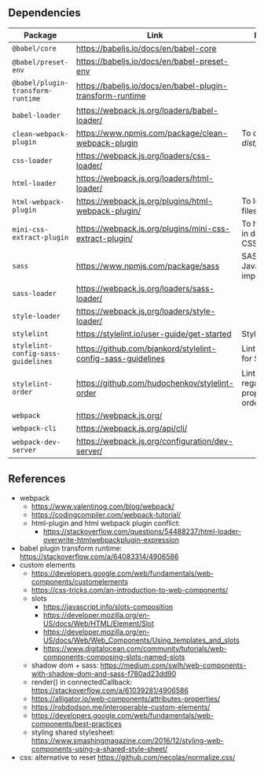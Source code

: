 ## Dependencies

| Package                            | Link                                                         | Purpose                                  |
| ---------------------------------- | ------------------------------------------------------------ | ---------------------------------------- |
| `@babel/core`                      | https://babeljs.io/docs/en/babel-core                        |                                          |
| `@babel/preset-env`                | https://babeljs.io/docs/en/babel-preset-env                  |                                          |
| `@babel/plugin-transform-runtime`  | https://babeljs.io/docs/en/babel-plugin-transform-runtime    |                                          |
| `babel-loader`                     | https://webpack.js.org/loaders/babel-loader/                 |                                          |
| `clean-webpack-plugin`             | https://www.npmjs.com/package/clean-webpack-plugin           | To clean the _dist/_ folder              |
| `css-loader`                       | https://webpack.js.org/loaders/css-loader/                   |                                          |
| `html-loader`                      | https://webpack.js.org/loaders/html-loader/                  |                                          |
| `html-webpack-plugin`              | https://webpack.js.org/plugins/html-webpack-plugin/          | To load HTML files templates             |
| `mini-css-extract-plugin`          | https://webpack.js.org/plugins/mini-css-extract-plugin/      | To have styles in dedicated CSS files    |
| `sass`                             | https://www.npmjs.com/package/sass                           | SASS JavaScript implementation           |
| `sass-loader`                      | https://webpack.js.org/loaders/sass-loader/                  |                                          |
| `style-loader`                     | https://webpack.js.org/loaders/style-loader/                 |                                          |
| `stylelint`                        | https://stylelint.io/user-guide/get-started                  | Style linting                            |
| `stylelint-config-sass-guidelines` | https://github.com/bjankord/stylelint-config-sass-guidelines | Linting rules for SASS                   |
| `stylelint-order`                  | https://github.com/hudochenkov/stylelint-order               | Linting rules regarding properties order |
| `webpack`                          | https://webpack.js.org/                                      |                                          |
| `webpack-cli`                      | https://webpack.js.org/api/cli/                              |                                          |
| `webpack-dev-server`               | https://webpack.js.org/configuration/dev-server/             |                                          |

## References

- webpack
  - https://www.valentinog.com/blog/webpack/
  - https://codingcompiler.com/webpack-tutorial/
  - html-plugin and html webpack plugin conflict:
    - https://stackoverflow.com/questions/54488237/html-loader-overwrite-htmlwebpackplugin-expression
- babel plugin transform runtime: https://stackoverflow.com/a/64083314/4906586
- custom elements
  - https://developers.google.com/web/fundamentals/web-components/customelements
  - https://css-tricks.com/an-introduction-to-web-components/
  - slots
    - https://javascript.info/slots-composition
    - https://developer.mozilla.org/en-US/docs/Web/HTML/Element/Slot
    - https://developer.mozilla.org/en-US/docs/Web/Web_Components/Using_templates_and_slots
    - https://www.digitalocean.com/community/tutorials/web-components-composing-slots-named-slots
  - shadow dom + sass: https://medium.com/swlh/web-components-with-shadow-dom-and-sass-f780ad23dd90
  - render() in connectedCallback: https://stackoverflow.com/a/61039281/4906586
  - https://alligator.io/web-components/attributes-properties/
  - https://robdodson.me/interoperable-custom-elements/
  - https://developers.google.com/web/fundamentals/web-components/best-practices
  - styling shared stylesheet: https://www.smashingmagazine.com/2016/12/styling-web-components-using-a-shared-style-sheet/
- css: alternative to reset https://github.com/necolas/normalize.css/
